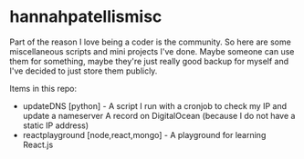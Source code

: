 # hannahpatellismisc

Part of the reason I love being a coder is the community. So here are some miscellaneous scripts and mini projects I've done. Maybe someone can use them for something, maybe they're just really good backup for myself and I've decided to just store them publicly.

Items in this repo:

- updateDNS [python] - A script I run with a cronjob to check my IP and update a nameserver A record on DigitalOcean (because I do not have a static IP address)
- reactplayground [node,react,mongo] - A playground for learning React.js